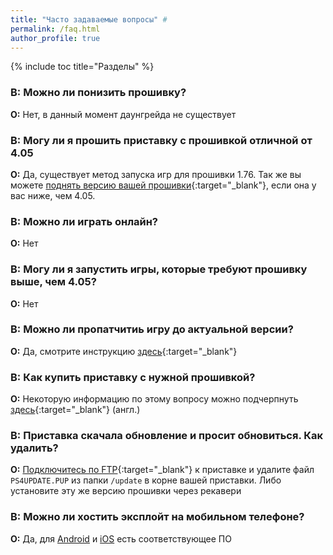 ```yaml
---
title: "Часто задаваемые вопросы" #
permalink: /faq.html
author_profile: true
---
```


{% include toc title="Разделы" %}

### **В:** Можно ли понизить прошивку?
**О:** Нет, в данный момент даунгрейда не существует

### **В:** Могу ли я прошить приставку с прошивкой отличной от 4.05
**О:** Да, существует метод запуска игр для прошивки 1.76. Так же вы можете [поднять версию вашей прошивки](usb-update){:target="_blank"}, если она у вас ниже, чем 4.05. 

### **В:** Можно ли играть онлайн?
**О:** Нет

### **В:** Могу ли я запустить игры, которые требуют прошивку выше, чем 4.05?
**О:** Нет

### **В:** Можно ли пропатчитиь игру до актуальной версии? 
**О:** Да, смотрите инструкцию [здесь](update-game){:target="_blank"}

### **В:** Как купить приставку с нужной прошивкой? 
**О:** Некоторую информацию по этому вопросу можно подчерпнуть [здесь](https://gbatemp.net/threads/suggestion-ps4-bundles-firmware-list.487337/){:target="_blank"} (англ.)

### **В:** Приставка скачала обновление и просит обновиться. Как удалить? 
**О:** [Подключитесь по FTP](https://ps4.customfw.xyz/games#%D1%83%D1%81%D1%82%D0%B0%D0%BD%D0%BE%D0%B2%D0%BA%D0%B0-%D1%84%D0%B8%D0%BA%D1%81%D0%BE%D0%B2){:target="_blank"} к приставке и удалите файл `PS4UPDATE.PUP` из папки `/update` в корне вашей приставки. Либо установите эту же версию прошивки через рекавери

### **В:** Можно ли хостить эксплойт на мобильном телефоне? 
**О:** Да, для [Android](https://4pda.ru/forum/index.php?showtopic=885825&view=findpost&p=69750206) и [iOS](https://www.psxhax.com/threads/how-to-host-ps4hen-for-airdisk-ios-iphone-guide-by-leslie84.4383/) есть соответствующее ПО
